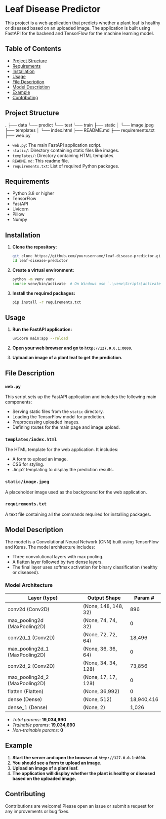 # Leaf Disease Predictor

This project is a web application that predicts whether a plant leaf is healthy or diseased based on an uploaded image. The application is built using FastAPI for the backend and TensorFlow for the machine learning model.

## Table of Contents

- [Project Structure](#project-structure)
- [Requirements](#requirements)
- [Installation](#installation)
- [Usage](#usage)
- [File Description](#file-description)
- [Model Description](#model-description)
- [Example](#example)
- [Contributing](#contributing)

## Project Structure

.
├── data
  └── predict
  └── test
  └── train
├── static
│ └── image.jpeg
├── templates
│ └── index.html
├── README.md
├── requirements.txt
├── web.py

- `web.py`: The main FastAPI application script.
- `static/`: Directory containing static files like images.
- `templates/`: Directory containing HTML templates.
- `README.md`: This readme file.
- `requirements.txt`: List of required Python packages.

## Requirements

- Python 3.8 or higher
- TensorFlow
- FastAPI
- Uvicorn
- Pillow
- Numpy

## Installation

1. **Clone the repository:**

    ```bash
    git clone https://github.com/yourusername/leaf-disease-predictor.git
    cd leaf-disease-predictor
    ```

2. **Create a virtual environment:**

    ```bash
    python -m venv venv
    source venv/bin/activate  # On Windows use `.\venv\Scripts\activate.ps1`
    ```

3. **Install the required packages:**

    ```bash
    pip install -r requirements.txt
    ```

## Usage

1. **Run the FastAPI application:**

    ```bash
    uvicorn main:app --reload
    ```

2. **Open your web browser and go to `http://127.0.0.1:8000`.**

3. **Upload an image of a plant leaf to get the prediction.**

## File Description

### `web.py`

This script sets up the FastAPI application and includes the following main components:
- Serving static files from the `static` directory.
- Loading the TensorFlow model for prediction.
- Preprocessing uploaded images.
- Defining routes for the main page and image upload.

### `templates/index.html`

The HTML template for the web application. It includes:
- A form to upload an image.
- CSS for styling.
- Jinja2 templating to display the prediction results.

### `static/image.jpeg`

A placeholder image used as the background for the web application.

### `requirements.txt`

A text file containing all the commands required for installing packages.

## Model Description

The model is a Convolutional Neural Network (CNN) built using TensorFlow and Keras. The model architecture includes:
- Three convolutional layers with max pooling.
- A flatten layer followed by two dense layers.
- The final layer uses softmax activation for binary classification (healthy or diseased).


### Model Architecture

| Layer (type)               | Output Shape           | Param #   |
|----------------------------|------------------------|-----------|
| conv2d (Conv2D)            | (None, 148, 148, 32)   | 896       |
| max_pooling2d (MaxPooling2D)| (None, 74, 74, 32)    | 0         |
| conv2d_1 (Conv2D)          | (None, 72, 72, 64)     | 18,496    |
| max_pooling2d_1 (MaxPooling2D)| (None, 36, 36, 64)  | 0         |
| conv2d_2 (Conv2D)          | (None, 34, 34, 128)    | 73,856    |
| max_pooling2d_2 (MaxPooling2D)| (None, 17, 17, 128) | 0         |
| flatten (Flatten)          | (None, 36,992)         | 0         |
| dense (Dense)              | (None, 512)            | 18,940,416|
| dense_1 (Dense)            | (None, 2)              | 1,026     |

- *Total params*: **19,034,690**
- *Trainable params*: **19,034,690**
- *Non-trainable params*: **0**

## Example

1. **Start the server and open the browser at `http://127.0.0.1:8000`.**
2. **You should see a form to upload an image.**
3. **Upload an image of a plant leaf.**
4. **The application will display whether the plant is healthy or diseased based on the uploaded image.**

## Contributing

Contributions are welcome! Please open an issue or submit a request for any improvements or bug fixes.

